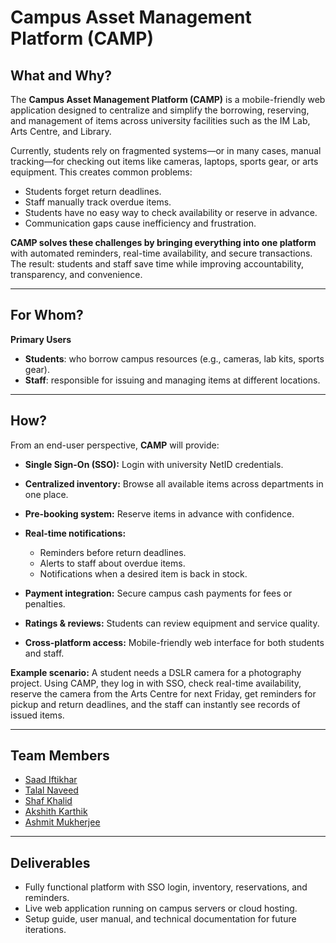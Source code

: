 # Campus Asset Management Platform (CAMP)

## What and Why?

The **Campus Asset Management Platform (CAMP)** is a mobile-friendly web application designed to centralize and simplify the borrowing, reserving, and management of items across university facilities such as the IM Lab, Arts Centre, and Library.

Currently, students rely on fragmented systems—or in many cases, manual tracking—for checking out items like cameras, laptops, sports gear, or arts equipment. This creates common problems:

* Students forget return deadlines.
* Staff manually track overdue items.
* Students have no easy way to check availability or reserve in advance.
* Communication gaps cause inefficiency and frustration.

**CAMP solves these challenges by bringing everything into one platform** with automated reminders, real-time availability, and secure transactions. The result: students and staff save time while improving accountability, transparency, and convenience.

---

## For Whom?

**Primary Users**

* **Students**: who borrow campus resources (e.g., cameras, lab kits, sports gear).
* **Staff**: responsible for issuing and managing items at different locations.

---

## How?

From an end-user perspective, **CAMP** will provide:

* **Single Sign-On (SSO):** Login with university NetID credentials.
* **Centralized inventory:** Browse all available items across departments in one place.
* **Pre-booking system:** Reserve items in advance with confidence.
* **Real-time notifications:**

  * Reminders before return deadlines.
  * Alerts to staff about overdue items.
  * Notifications when a desired item is back in stock.
* **Payment integration:** Secure campus cash payments for fees or penalties.
* **Ratings & reviews:** Students can review equipment and service quality.
* **Cross-platform access:** Mobile-friendly web interface for both students and staff.

**Example scenario:**
A student needs a DSLR camera for a photography project. Using CAMP, they log in with SSO, check real-time availability, reserve the camera from the Arts Centre for next Friday, get reminders for pickup and return deadlines, and the staff can instantly see records of issued items.

---

## Team Members

- [Saad Iftikhar](https://github.com/saad-iftikhar)  
- [Talal Naveed](https://github.com/TalalNaveed)
- [Shaf Khalid](https://github.com/Shaf5) 
- [Akshith Karthik](https://github.com/Ak1016-stack)
- [Ashmit Mukherjee](https://github.com/ansester)

---

## Deliverables

* Fully functional platform with SSO login, inventory, reservations, and reminders.
* Live web application running on campus servers or cloud hosting.
* Setup guide, user manual, and technical documentation for future iterations.
